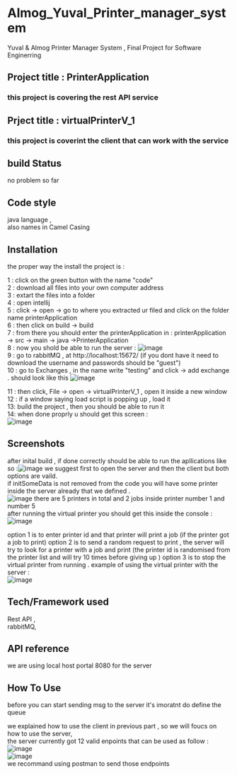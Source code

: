 # Almog_Yuval_Printer_manager_system
Yuval &amp; Almog Printer Manager System , Final Project for Software Enginerring <br>

## Project title : PrinterApplication
### this project is covering the rest API service 
## Prject title : virtualPrinterV_1
### this project is coverint the client that can work with the service 

## build Status
 no problem so far <br>
## Code style
java language , <br>
also names in Camel Casing  <br>

## Installation
the proper way the install the project is : <br>

1 : click on the green button with the name "code" <br>
2 : download all files into your own computer address <br>
3 : extart the files into a folder <br>
4 : open intellij <br>
5 : click  -> open -> go to where you extracted ur filed and click on the folder name printerApplication <br>
6 : then click on build -> build  <br>
7 : from there you should enter the printerApplication in : printerApplication -> src -> main -> java ->PrinterApplication <br>
8 : now you shold be able to run the server : ![image](https://user-images.githubusercontent.com/120096334/221839310-547533b2-5d49-4d10-a02a-44c06585d274.png) <br>
9 : go to rabbitMQ , at http://localhost:15672/  (if you dont have it need to download the username and passwords should be "guest") <br>
10 : go to Exchanges , in the name write "testing" and click -> add exchange . should look like this ![image](https://user-images.githubusercontent.com/120096334/221852343-89e4a66a-419a-479b-b06e-6715df77e345.png)

11 : then click, File -> open -> virtualPrinterV_1 , open it inside a new window 
12 : if a window saying load script is popping up , load it <br>
13: build the project , then you should be able to run it <br>
14: when done proprly u should get this screen : <br>
![image](https://user-images.githubusercontent.com/120096334/221848468-3b3a7286-3f08-4e6a-896b-65a0731f0a81.png)




## Screenshots
after inital build , if done correctly should be able to run the apllications like so :![image](https://user-images.githubusercontent.com/120096334/221821299-1767ddaf-4703-46c4-9208-56e68d0a94ba.png)
we suggest first to open the server and then the client but both options are vaild.<br>
if initSomeData is not removed from the code you will have some printer inside the server already that we defined .<br>
![image](https://user-images.githubusercontent.com/120096334/221821952-14032502-f017-416a-afae-f7aa6a105860.png)
there are 5 printers in total and 2 jobs inside printer number 1 and number 5 <br>
after running the virtual printer you should get this inside the console :
![image](https://user-images.githubusercontent.com/120096334/221822298-58496530-9f39-42fd-8190-aa017036192e.png)

option 1 is to enter printer id and that printer will print a job (if the printer got a job to print)
option 2 is to send a random request to print , the server will try to look for a printer with a job and print (the printer id is randomised from the printer list and will try 10 times before giving up ) 
option 3 is to stop the virtual printer from running .
example of using the virtual printer with the server : <br>
![image](https://user-images.githubusercontent.com/120096334/221848610-22498270-281c-4c2f-8736-a0c44ea9fa5a.png)


## Tech/Framework used
Rest API , <br>
rabbitMQ, <br>

## API reference
we are using local host portal 8080 for the server <br>

## How To Use
before you can start sending msg to the server it's imoratnt do define the queue <br>

we explained how to use the client in previous part , so we will foucs on how to use the server,<br>
the server currently got 12 valid enpoints that can be used as follow : <br>
![image](https://user-images.githubusercontent.com/120096334/221850102-8d8399cb-b528-4c5f-8616-61fbfbcdff8b.png)<br>
![image](https://user-images.githubusercontent.com/120096334/221850158-20143663-afdb-4796-ae78-1c7608d7b145.png)<br>
 we recommand using postman to send those endpoints <br>


